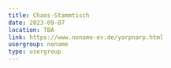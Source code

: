 ```yaml
---
title: Chaos-Stammtisch
date: 2023-09-07
location: TBA
link: https://www.noname-ev.de/yarpnarp.html
usergroup: noname
type: usergroup
---
```

